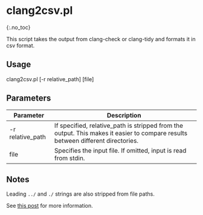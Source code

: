 # clang2csv.pl
{:.no_toc}

This script takes the output from clang-check or clang-tidy and formats it in csv format.

## Usage
clang2csv.pl [-r relative_path] [file]

## Parameters

Parameter | Description
--- | ---
-r relative_path | If specified, relative_path is stripped from the output.  This makes it easier to compare results between different directories.
file | Specifies the input file.  If omitted, input is read from stdin.

## Notes
Leading `../` and `./` strings are also stripped from file paths.

See [this post](/blog/2016/04/07/mo-static) for more information.
